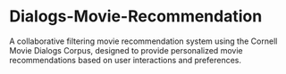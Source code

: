 # Dialogs-Movie-Recommendation
A collaborative filtering movie recommendation system using the Cornell Movie Dialogs Corpus, designed to provide personalized movie recommendations based on user interactions and preferences.

